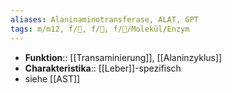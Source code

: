```yaml
---
aliases: Alaninaminotransferase, ALAT, GPT
tags: m/m12, f/🧪, f/🥼, f/🧪/Molekül/Enzym
---
```

- **Funktion**:: [[Transaminierung]], [[Alaninzyklus]]
- **Charakteristika**:: [[Leber]]-spezifisch
- siehe [[AST]]